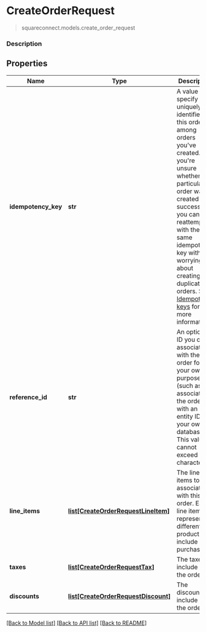 # CreateOrderRequest
> squareconnect.models.create_order_request

### Description



## Properties
Name | Type | Description | Notes
------------ | ------------- | ------------- | -------------
**idempotency_key** | **str** | A value you specify that uniquely identifies this order among orders you&#39;ve created.  If you&#39;re unsure whether a particular order was created successfully, you can reattempt it with the same idempotency key without worrying about creating duplicate orders.  See [Idempotency keys](#idempotencykeys) for more information. | [optional]
**reference_id** | **str** | An optional ID you can associate with the order for your own purposes (such as to associate the order with an entity ID in your own database).  This value cannot exceed 40 characters. | [optional]
**line_items** | [**list[CreateOrderRequestLineItem]**](CreateOrderRequestLineItem.md) | The line items to associate with this order.  Each line item represents a different product to include in a purchase. |
**taxes** | [**list[CreateOrderRequestTax]**](CreateOrderRequestTax.md) | The taxes to include on the order. | [optional]
**discounts** | [**list[CreateOrderRequestDiscount]**](CreateOrderRequestDiscount.md) | The discounts to include on the order. | [optional]

[[Back to Model list]](../README.md#documentation-for-models) [[Back to API list]](../README.md#documentation-for-api-endpoints) [[Back to README]](../README.md)


